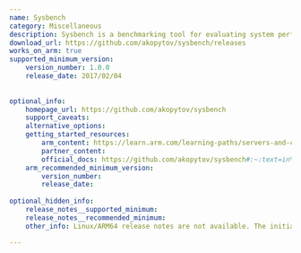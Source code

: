 ```yaml
---
name: Sysbench
category: Miscellaneous
description: Sysbench is a benchmarking tool for evaluating system performance, including databases, CPU, memory, and I/O operations.
download_url: https://github.com/akopytov/sysbench/releases
works_on_arm: true
supported_minimum_version:
    version_number: 1.0.0
    release_date: 2017/02/04
 
 
optional_info:
    homepage_url: https://github.com/akopytov/sysbench
    support_caveats:
    alternative_options:
    getting_started_resources:
        arm_content: https://learn.arm.com/learning-paths/servers-and-cloud-computing/mysql_benchmark/setup_sysbench/
        partner_content:
        official_docs: https://github.com/akopytov/sysbench#:~:text=in%20your%20script.-,Installing%20from%20Binary%20Packages,-Linux
    arm_recommended_minimum_version:
        version_number:
        release_date:
 
optional_hidden_info:
    release_notes__supported_minimum:
    release_notes__recommended_minimum:
    other_info: Linux/ARM64 release notes are not available. The initial rolled out version i.e. 1.0.0, has been successfully installed on the Neoverse N1.

---
```

